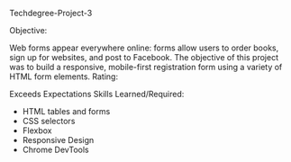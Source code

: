 Techdegree-Project-3

Objective:

Web forms appear everywhere online: forms allow users to order books, sign up for websites, and post to Facebook. The objective of this project was to build a responsive, mobile-first registration form using a variety of HTML form elements.
Rating:

Exceeds Expectations
Skills Learned/Required:

- HTML tables and forms
- CSS selectors
- Flexbox
- Responsive Design
- Chrome DevTools
